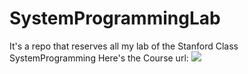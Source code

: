 # SystemProgrammingLab
It's a repo that reserves all my lab of the Stanford Class SystemProgramming
Here's the Course url:
![](https://reberhardt.com/cs110l/spring-2020/)

